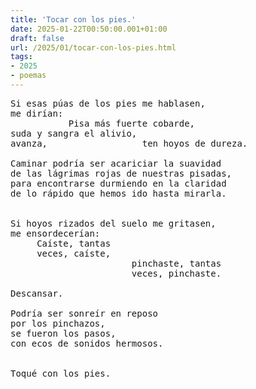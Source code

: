 ```yaml
---
title: 'Tocar con los pies.'
date: 2025-01-22T00:50:00.001+01:00
draft: false
url: /2025/01/tocar-con-los-pies.html
tags: 
- 2025
- poemas
---
```


<pre>
Si esas púas de los pies me hablasen,  
me dirían:  
           Pisa más fuerte cobarde,  
suda y sangra el alivio,  
avanza,                  ten hoyos de dureza.  

Caminar podría ser acariciar la suavidad  
de las lágrimas rojas de nuestras pisadas,
para encontrarse durmiendo en la claridad
de lo rápido que hemos ido hasta mirarla.


Si hoyos rizados del suelo me gritasen,  
me ensordecerían:
     Caíste, tantas  
     veces, caíste,  
                       pinchaste, tantas  
                       veces, pinchaste.  
                          
Descansar.

Podría ser sonreír en reposo  
por los pinchazos,
se fueron los pasos, 
con ecos de sonidos hermosos.


Toqué con los pies.
</pre>
